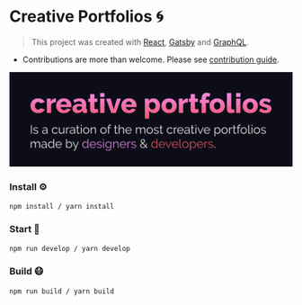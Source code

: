 # Creative Portfolios 🌀
> This project was created with [React](https://reactjs.org/), [Gatsby](https://www.gatsbyjs.org/) and [GraphQL](https://graphql.org/).
- Contributions are more than welcome. Please see [contribution guide](contributing.md).

![Creative Portfolios](static/creative-portfolios.png)

### Install ⚙️

```
npm install / yarn install
```

### Start 🏃

```
npm run develop / yarn develop
```

### Build 😷

```
npm run build / yarn build
```